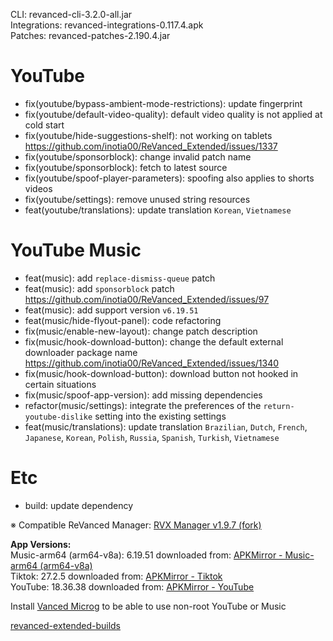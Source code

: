 CLI: revanced-cli-3.2.0-all.jar  
Integrations: revanced-integrations-0.117.4.apk  
Patches: revanced-patches-2.190.4.jar  

YouTube
==
- fix(youtube/bypass-ambient-mode-restrictions): update fingerprint
- fix(youtube/default-video-quality): default video quality is not applied at cold start
- fix(youtube/hide-suggestions-shelf): not working on tablets https://github.com/inotia00/ReVanced_Extended/issues/1337
- fix(youtube/sponsorblock): change invalid patch name
- fix(youtube/sponsorblock): fetch to latest source
- fix(youtube/spoof-player-parameters): spoofing also applies to shorts videos
- fix(youtube/settings): remove unused string resources
- feat(youtube/translations): update translation
`Korean`, `Vietnamese`


YouTube Music
==
- feat(music): add `replace-dismiss-queue` patch
- feat(music): add `sponsorblock` patch https://github.com/inotia00/ReVanced_Extended/issues/97
- feat(music): add support version `v6.19.51`
- feat(music/hide-flyout-panel): code refactoring
- fix(music/enable-new-layout): change patch description
- fix(music/hook-download-button): change the default external downloader package name https://github.com/inotia00/ReVanced_Extended/issues/1340
- fix(music/hook-download-button): download button not hooked in certain situations
- fix(music/spoof-app-version): add missing dependencies
- refactor(music/settings): integrate the preferences of the `return-youtube-dislike` setting into the existing settings
- feat(music/translations): update translation
`Brazilian`, `Dutch`, `French`, `Japanese`, `Korean`, `Polish`, `Russia`, `Spanish`, `Turkish`, `Vietnamese`


Etc
==
- build: update dependency


※ Compatible ReVanced Manager: [RVX Manager v1.9.7 (fork)](https://github.com/inotia00/revanced-manager/releases/tag/v1.9.7)
  
**App Versions:**  
Music-arm64 (arm64-v8a): 6.19.51
downloaded from: [APKMirror - Music-arm64 (arm64-v8a)](https://www.apkmirror.com/apk/google-inc/youtube-music/youtube-music-6-19-51-release/youtube-music-6-19-51-android-apk-download/)  
Tiktok: 27.2.5
downloaded from: [APKMirror - Tiktok](https://www.apkmirror.com/apk/tiktok-pte-ltd/tik-tok-including-musical-ly/tik-tok-including-musical-ly-27-2-5-release/tiktok-27-2-5-android-apk-download/)  
YouTube: 18.36.38
downloaded from: [APKMirror - YouTube](https://www.apkmirror.com/apk/google-inc/youtube/youtube-18-36-38-release/youtube-18-36-38-2-android-apk-download/)  

Install [Vanced Microg](https://github.com/inotia00/VancedMicroG/releases) to be able to use non-root YouTube or Music  

[revanced-extended-builds](https://github.com/E85Addict/revanced-extended-builds)  
